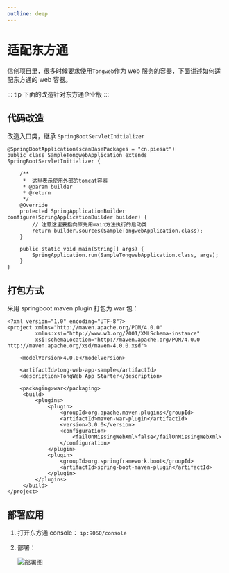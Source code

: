 ```yaml
---
outline: deep
---
```


# 适配东方通

信创项目里，很多时候要求使用`Tongweb`作为 web 服务的容器，下面讲述如何适配东方通的 web 容器。

::: tip
下面的改造针对东方通企业版
:::

## 代码改造

改造入口类，继承 `SpringBootServletInitializer`

```java{8-13}
@SpringBootApplication(scanBasePackages = "cn.piesat")
public class SampleTongwebApplication extends SpringBootServletInitializer {

    /**
     *  这里表示使用外部的tomcat容器
     * @param builder
     * @return
     */
    @Override
    protected SpringApplicationBuilder configure(SpringApplicationBuilder builder) {
        // 注意这里要指向原先用main方法执行的启动类
        return builder.sources(SampleTongwebApplication.class);
    }

    public static void main(String[] args) {
        SpringApplication.run(SampleTongwebApplication.class, args);
    }
}
```

## 打包方式

采用 springboot maven plugin 打包为 war 包：

```xml{11-27}
<?xml version="1.0" encoding="UTF-8"?>
<project xmlns="http://maven.apache.org/POM/4.0.0"
         xmlns:xsi="http://www.w3.org/2001/XMLSchema-instance"
         xsi:schemaLocation="http://maven.apache.org/POM/4.0.0 http://maven.apache.org/xsd/maven-4.0.0.xsd">

    <modelVersion>4.0.0</modelVersion>

    <artifactId>tong-web-app-sample</artifactId>
    <description>TongWeb App Starter</description>

    <packaging>war</packaging>
     <build>
         <plugins>
             <plugin>
                 <groupId>org.apache.maven.plugins</groupId>
                 <artifactId>maven-war-plugin</artifactId>
                 <version>3.0.0</version>
                 <configuration>
                     <failOnMissingWebXml>false</failOnMissingWebXml>
                 </configuration>
             </plugin>
             <plugin>
                 <groupId>org.springframework.boot</groupId>
                 <artifactId>spring-boot-maven-plugin</artifactId>
             </plugin>
         </plugins>
     </build>
</project>

```

## 部署应用

1. 打开东方通 console： `ip:9060/console`

2. 部署：
   
   ![部署图](https://nync.piesat.cn/oss/images/tongweb_deploy.png)
